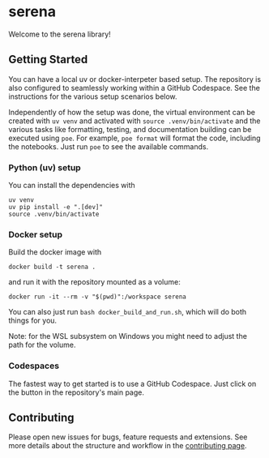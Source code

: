 # serena

Welcome to the serena library!

## Getting Started

You can have a local uv or docker-interpeter based setup. The repository is also 
configured to seamlessly working within a GitHub Codespace. See the instructions
for the various setup scenarios below.

Independently of how the setup was done, the virtual environment can be 
created with `uv venv` and
activated with
`source .venv/bin/activate` and the various tasks like formatting, testing, and documentation building
can be executed using `poe`. For example, `poe format` will format the code, including the 
notebooks. Just run `poe` to see the available commands.

### Python (uv) setup

You can install the dependencies with

```shell
uv venv
uv pip install -e ".[dev]"
source .venv/bin/activate
```

### Docker setup

Build the docker image with

```shell
docker build -t serena .
```

and run it with the repository mounted as a volume:

```shell
docker run -it --rm -v "$(pwd)":/workspace serena
```

You can also just run `bash docker_build_and_run.sh`, which will do both things
for you.

Note: for the WSL subsystem on Windows you might need to adjust the path for the
volume.

### Codespaces

The fastest way to get started is to use a GitHub Codespace. Just click on the
button in the repository's main page.

## Contributing

Please open new issues for bugs, feature requests and extensions. See more details about the structure and
workflow in the [contributing page](docs/04_contributing/04_contributing.rst).
